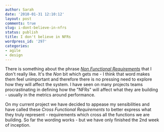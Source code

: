 ```yaml
---
author: Sarah
date: '2010-01-31 12:10:12'
layout: post
comments: true
slug: i-dont-believe-in-nfrs
status: publish
title: I don't believe in NFRs
wordpress_id: '297'
categories:
- agile
- design
---
```


There is something about the phrase *[Non Functional Requirements](http://en.wikipedia.org/wiki/Non-functional_requirement)* that I don't really like. It's the *Non* bit which gets me - I think that word makes them feel unimportant and therefore there is no pressing need to explore how they will affect the system. I have seen on many projects teams procrastinating in defining how the "NFRs" will affect what they are building - usually in the metrics around performance.

On my current project we have decided to appease my sensibilities and have called these *Cross Functional Requirements* to better express what they truly represent - requirements which cross all the functions we are building. So far the wording works - but we have only finished the 2nd week of inception.
